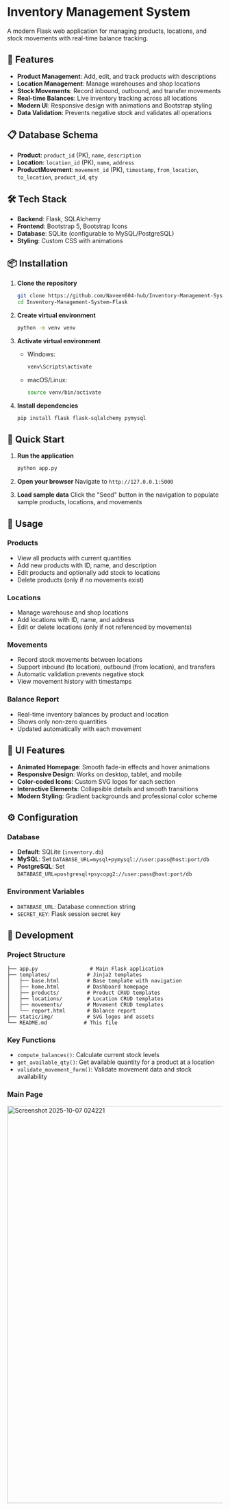 
# Inventory Management System

A modern Flask web application for managing products, locations, and stock movements with real-time balance tracking.

## 🚀 Features

- **Product Management**: Add, edit, and track products with descriptions
- **Location Management**: Manage warehouses and shop locations
- **Stock Movements**: Record inbound, outbound, and transfer movements
- **Real-time Balances**: Live inventory tracking across all locations
- **Modern UI**: Responsive design with animations and Bootstrap styling
- **Data Validation**: Prevents negative stock and validates all operations

## 📋 Database Schema

- **Product**: `product_id` (PK), `name`, `description`
- **Location**: `location_id` (PK), `name`, `address`
- **ProductMovement**: `movement_id` (PK), `timestamp`, `from_location`, `to_location`, `product_id`, `qty`

## 🛠️ Tech Stack

- **Backend**: Flask, SQLAlchemy
- **Frontend**: Bootstrap 5, Bootstrap Icons
- **Database**: SQLite (configurable to MySQL/PostgreSQL)
- **Styling**: Custom CSS with animations

## 📦 Installation

1. **Clone the repository**
   ```bash
   git clone https://github.com/Naveen604-hub/Inventory-Management-System-Flask.git
   cd Inventory-Management-System-Flask
   ```

2. **Create virtual environment**
   ```bash
   python -m venv venv
   ```

3. **Activate virtual environment**
   - Windows:
     ```bash
     venv\Scripts\activate
     ```
   - macOS/Linux:
     ```bash
     source venv/bin/activate
     ```

4. **Install dependencies**
   ```bash
   pip install flask flask-sqlalchemy pymysql
   ```

## 🚀 Quick Start

1. **Run the application**
   ```bash
   python app.py
   ```

2. **Open your browser**
   Navigate to `http://127.0.0.1:5000`

3. **Load sample data**
   Click the "Seed" button in the navigation to populate sample products, locations, and movements

## 📱 Usage

### Products
- View all products with current quantities
- Add new products with ID, name, and description
- Edit products and optionally add stock to locations
- Delete products (only if no movements exist)

### Locations
- Manage warehouse and shop locations
- Add locations with ID, name, and address
- Edit or delete locations (only if not referenced by movements)

### Movements
- Record stock movements between locations
- Support inbound (to location), outbound (from location), and transfers
- Automatic validation prevents negative stock
- View movement history with timestamps

### Balance Report
- Real-time inventory balances by product and location
- Shows only non-zero quantities
- Updated automatically with each movement

## 🎨 UI Features

- **Animated Homepage**: Smooth fade-in effects and hover animations
- **Responsive Design**: Works on desktop, tablet, and mobile
- **Color-coded Icons**: Custom SVG logos for each section
- **Interactive Elements**: Collapsible details and smooth transitions
- **Modern Styling**: Gradient backgrounds and professional color scheme

## ⚙️ Configuration

### Database
- **Default**: SQLite (`inventory.db`)
- **MySQL**: Set `DATABASE_URL=mysql+pymysql://user:pass@host:port/db`
- **PostgreSQL**: Set `DATABASE_URL=postgresql+psycopg2://user:pass@host:port/db`

### Environment Variables
- `DATABASE_URL`: Database connection string
- `SECRET_KEY`: Flask session secret key

## 🔧 Development

### Project Structure
```
├── app.py                 # Main Flask application
├── templates/            # Jinja2 templates
│   ├── base.html         # Base template with navigation
│   ├── home.html         # Dashboard homepage
│   ├── products/         # Product CRUD templates
│   ├── locations/        # Location CRUD templates
│   ├── movements/        # Movement CRUD templates
│   └── report.html       # Balance report
├── static/img/           # SVG logos and assets
└── README.md            # This file
```

### Key Functions
- `compute_balances()`: Calculate current stock levels
- `get_available_qty()`: Get available quantity for a product at a location
- `validate_movement_form()`: Validate movement data and stock availability

### Main Page

<img width="1859" height="928" alt="Screenshot 2025-10-07 024221" src="https://github.com/user-attachments/assets/0ed7ba35-e788-43ec-9e40-e3807c6b4299" />

